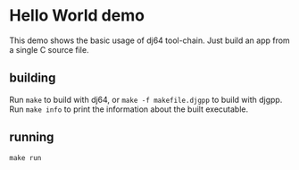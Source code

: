 # Hello World demo

This demo shows the basic usage of dj64 tool-chain.
Just build an app from a single C source file.

## building

Run `make` to build with dj64, or `make -f makefile.djgpp` to build
with djgpp. Run `make info` to print the information about the built
executable.

## running

`make run`
